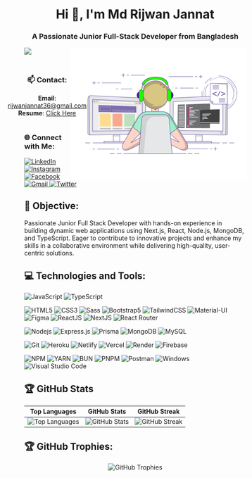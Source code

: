

<h1 align="center">Hi 👋, I'm Md Rijwan Jannat</h1>
<h3 align="center">A Passionate Junior Full-Stack Developer from Bangladesh</h3>
<img src="https://i.ibb.co.com/DbXFJTB/Linedin-Banner.png">










<img align="right" alt="Coding" width="400" src="https://raw.githubusercontent.com/devSouvik/devSouvik/master/gif3.gif">
<div align="left" style="display: flex; flex-direction: column; align-items: center; justify-content: space-between; text-align: center;">
  <div style="margin-top: 20px;">
    <h3>📫 Contact:</h3>
    <p>
      <strong>Email</strong>: <a href="mailto:rijwanjannat36@gmail.com">rijwanjannat36@gmail.com</a><br>
      <strong>Resume</strong>: <a href="https://drive.google.com/file/d/1x6DLawdKCuVhNGW4qnHnD3m6OYkd2fDH/view?usp=drive_link" target="_blank">Click Here</a>
    </p>
  </div>
</div>


### 🌐 Connect with Me:

  <a href="https://www.linkedin.com/in/md-rijwan-jannat-3a479532b" target="_blank">
    <img src="https://img.shields.io/badge/LinkedIn-%230077B5.svg?logo=linkedin&logoColor=white" alt="LinkedIn" />
  </a>
  <a href="https://www.instagram.com/rijwanjannat" target="_blank">
    <img src="https://img.shields.io/badge/Instagram-%23E4405F.svg?logo=instagram&logoColor=white" alt="Instagram" />
  </a>
  <a href="https://www.facebook.com/profile.php?id=100086218014706" target="_blank">
    <img src="https://img.shields.io/badge/Facebook-%231877F2.svg?logo=Facebook&logoColor=white" alt="Facebook" />
  </a>
  <a href="mailto:rijwanjannat36@gmail.com" target="_blank">
    <img src="https://img.shields.io/badge/Gmail-D14836?logo=gmail&logoColor=white" alt="Gmail" />
  </a>
    <a href="https://x.com/JannatRijw51454" target="_blank">
    <img src="https://img.shields.io/badge/X-1DA1F2?logo=x&logoColor=white" alt="Twitter" />
  </a>
 

## 🌟 Objective:
Passionate Junior Full Stack Developer with hands-on experience in building dynamic web applications using Next.js, React, Node.js, MongoDB, and TypeScript. Eager to contribute to innovative projects and enhance my skills in a collaborative environment while delivering high-quality, user-centric solutions.


## 💻 Technologies and Tools:

![JavaScript](https://img.shields.io/badge/JavaScript-F7DF1E?style=for-the-badge&logo=javascript&logoColor=black)
![TypeScript](https://img.shields.io/badge/TypeScript-0081CB?style=for-the-badge&logo=typescript&logoColor=white)

![HTML5](https://img.shields.io/badge/HTML5-E34F26?style=for-the-badge&logo=html5&logoColor=white)
![CSS3](https://img.shields.io/badge/CSS3-1572B6?style=for-the-badge&logo=css3&logoColor=white)
![Sass](https://img.shields.io/badge/Sass-CC6699?style=for-the-badge&logo=sass&logoColor=white)
![Bootstrap5](https://img.shields.io/badge/Bootstrap-563D7C?style=for-the-badge&logo=bootstrap&logoColor=white)
![TailwindCSS](https://img.shields.io/badge/tailwindcss-%2338B2AC.svg?style=for-the-badge&logo=tailwind-css&logoColor=white)
![Material-UI](https://img.shields.io/badge/Material--UI-0081CB?style=for-the-badge&logo=material-ui&logoColor=white)
![Figma](https://img.shields.io/badge/Figma-F24E1E?style=for-the-badge&logo=figma&logoColor=white)
![ReactJS](https://img.shields.io/badge/React-0081CB?style=for-the-badge&logo=react&logoColor=white)
![NextJS](https://img.shields.io/badge/NEXTJS-000000?style=for-the-badge&logo=Next.js&logoColor=white)
![React Router](https://img.shields.io/badge/React_Router-CA4245?style=for-the-badge&logo=react-router&logoColor=white)

![Nodejs](https://img.shields.io/badge/Node.js-339933?style=for-the-badge&logo=nodedotjs&logoColor=white)
![Express.js](https://img.shields.io/badge/Express.js-000000?style=for-the-badge&logo=express&logoColor=white)
![Prisma](https://img.shields.io/badge/Prisma-2D3748?style=for-the-badge&logo=prisma&logoColor=white)
![MongoDB](https://img.shields.io/badge/MongoDB-4EA94B?style=for-the-badge&logo=mongodb&logoColor=white)
![MySQL](https://img.shields.io/badge/MySQL-4479A1?style=for-the-badge&logo=MySQL&logoColor=white) 

![Git](https://img.shields.io/badge/Git-F05032?style=for-the-badge&logo=git&logoColor=white)
![Heroku](https://img.shields.io/badge/Heroku-430098?style=for-the-badge&logo=heroku&logoColor=white)
![Netlify](https://img.shields.io/badge/Netlify-00C7B7?style=for-the-badge&logo=netlify&logoColor=white)
![Vercel](https://img.shields.io/badge/Vercel-000000?style=for-the-badge&logo=vercel&logoColor=white)
![Render](https://img.shields.io/badge/Render-CC6699?style=for-the-badge&logo=render&logoColor=white)
![Firebase](https://img.shields.io/badge/firebase-ffca28?style=for-the-badge&logo=firebase&logoColor=black)

![NPM](https://img.shields.io/badge/npm-CB3837?style=for-the-badge&logo=npm&logoColor=white)
![YARN](https://img.shields.io/badge/Yarn-2C8EBB?style=for-the-badge&logo=yarn&logoColor=white)
![BUN](https://img.shields.io/badge/Bun-CC6699?style=for-the-badge&logo=bun&logoColor=white)
![PNPM](https://img.shields.io/badge/Pnpm-F7DF1E?style=for-the-badge&logo=pnpm&logoColor=black)
![Postman](https://img.shields.io/badge/Postman-FF6C37?style=for-the-badge&logo=Postman&logoColor=white)
![Windows](https://img.shields.io/badge/Windows-0078D6?style=for-the-badge&logo=windows&logoColor=white)
![Visual Studio Code](https://img.shields.io/badge/Visual_Studio_Code-0078D4?style=for-the-badge&logo=visual%20studio%20code&logoColor=white)





##  🏆 GitHub Stats

| Top Languages | GitHub Stats | GitHub Streak |
|:---:|:---:|:---:|
| ![Top Languages](https://github-readme-stats.vercel.app/api/top-langs/?username=md-rijwan-jannat&theme=transparent&hide_border=true&include_all_commits=true&count_private=true&layout=compact) | ![GitHub Stats](https://github-readme-stats.vercel.app/api?username=md-rijwan-jannat&theme=transparent&hide_border=true&include_all_commits=true&count_private=false) | ![GitHub Streak](https://github-readme-streak-stats.herokuapp.com/?user=md-rijwan-jannat&theme=transparent&hide_border=true) |






## 🏆 GitHub Trophies:

<p align="center">
  <img src="https://github-profile-trophy.vercel.app/?username=md-rijwan-jannat&theme=onedark&no-bg=true&no-frame=true" alt="GitHub Trophies" />
</p>
